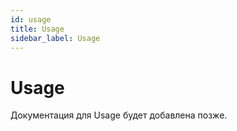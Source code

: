 ```yaml
---
id: usage
title: Usage
sidebar_label: Usage
---
```


# Usage

Документация для Usage будет добавлена позже.
